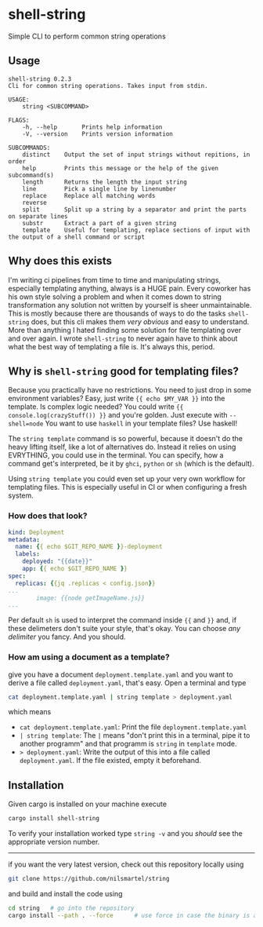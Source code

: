 # shell-string

Simple CLI to perform common string operations

## Usage

```
shell-string 0.2.3
Cli for common string operations. Takes input from stdin.

USAGE:
    string <SUBCOMMAND>

FLAGS:
    -h, --help       Prints help information
    -V, --version    Prints version information

SUBCOMMANDS:
    distinct    Output the set of input strings without repitions, in order
    help        Prints this message or the help of the given subcommand(s)
    length      Returns the length the input string
    line        Pick a single line by linenumber
    replace     Replace all matching words
    reverse
    split       Split up a string by a separator and print the parts on separate lines
    substr      Extract a part of a given string
    template    Useful for templating, replace sections of input with the output of a shell command or script
```

## Why does this exists

I'm writing ci pipelines from time to time and manipulating strings, especially templating anything, always is a HUGE pain.
Every coworker has his own style solving a problem and when it comes down to string transformation any solution not written by yourself is sheer unmaintainable.
This is mostly because there are thousands of ways to do the tasks `shell-string` does, but this cli makes them _very obvious_ and easy to understand.
More than anything I hated finding some solution for file templating over and over again. I wrote `shell-string` to never again have to think about what the best way of templating a file is.
It's always this, period.

## Why is `shell-string` good for templating files?

Because you practically have no restrictions.
You need to just drop in some environment variables? Easy, just write `{{ echo $MY_VAR }}` into the template.
Is complex logic needed? You could write `{{ console.log(crazyStuff()) }}` and you're golden. Just execute with `--shell=node`
You want to use `haskell` in your template files? Use haskell!

The `string template` command is so powerful, because it doesn't do the heavy lifting itself, like a lot of alternatives do.
Instead it relies on using EVRYTHING, you could use in the terminal. You can specify, how a command get's interpreted, be it by `ghci`, `python` or `sh` (which is the default).

Using `string template` you could even set up your very own workflow for templating files. This is especially useful in CI or when configuring a fresh system.

### How does that look?
```yaml
kind: Deployment
metadata:
  name: {{ echo $GIT_REPO_NAME }}-deployment
  labels:
    deployed: "{{date}}"
    app: {{ echo $GIT_REPO_NAME }}
spec:
  replicas: {{jq .replicas < config.json}}
...
        image: {{node getImageName.js}}
...
```

Per default `sh` is used to interpret the command inside `{{`  and `}}` and, if these delimeters don't suite your style, that's okay. You can choose _any delimiter_ you fancy. And you should.

### How am using a document as a template?

give you have a document `deployment.template.yaml` and you want to derive a file called `deployment.yaml`, that's easy. Open a terminal and type
```sh
cat deployment.template.yaml | string template > deployment.yaml
```

which means
- `cat deployment.template.yaml`:   Print the file `deployment.template.yaml`
- `| string template`:              The `|` means "don't print this in a terminal, pipe it to another programm" and that programm is `string` in `template` mode.
- `> deployment.yaml`:              Write the output of this into a file called `deployment.yaml`. If the file existed, empty it beforehand.

## Installation

Given cargo is installed on your machine execute

```sh
cargo install shell-string
```

To verify your installation worked type `string -v` and you _should_ see the appropriate version number.

---

if you want the very latest version, check out this repository locally using

```sh
git clone https://github.com/nilsmartel/string
```
and build and install the code using

```sh
cd string   # go into the repository
cargo install --path . --force      # use force in case the binary is alread installed
```
